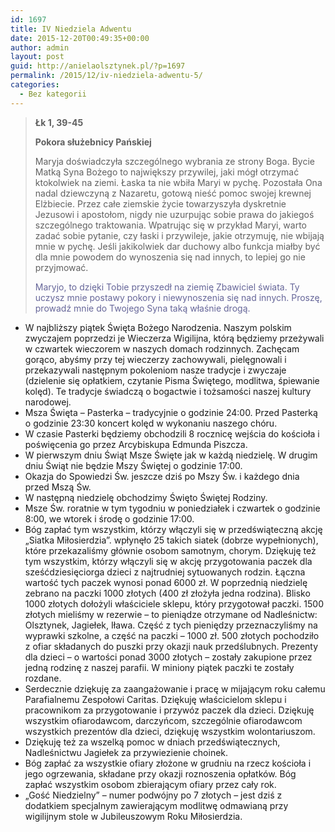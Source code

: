 ```yaml
---
id: 1697
title: IV Niedziela Adwentu
date: 2015-12-20T00:49:35+00:00
author: admin
layout: post
guid: http://anielaolsztynek.pl/?p=1697
permalink: /2015/12/iv-niedziela-adwentu-5/
categories:
  - Bez kategorii
---
```

> **Łk 1, 39-45**
> 
> **Pokora służebnicy Pańskiej**
> 
> Maryja doświadczyła szczególnego wybrania ze strony Boga. Bycie Matką Syna Bożego to największy przywilej, jaki mógł otrzymać ktokolwiek na ziemi. Łaska ta nie wbiła Maryi w pychę. Pozostała Ona nadal dziewczyną z Nazaretu, gotową nieść pomoc swojej krewnej Elżbiecie. Przez całe ziemskie życie towarzyszyła dyskretnie Jezusowi i apostołom, nigdy nie uzurpując sobie prawa do jakiegoś szczególnego traktowania. Wpatrując się w przykład Maryi, warto zadać sobie pytanie, czy łaski i przywileje, jakie otrzymuję, nie wbijają mnie w pychę. Jeśli jakikolwiek dar duchowy albo funkcja miałby być dla mnie powodem do wynoszenia się nad innych, to lepiej go nie przyjmować.
> 
> <span style="color: #666699;">Maryjo, to dzięki Tobie przyszedł na ziemię Zbawiciel świata. Ty uczysz mnie postawy pokory i niewynoszenia się nad innych. Proszę, prowadź mnie do Twojego Syna taką właśnie drogą.</span>

  * W najbliższy piątek Święta Bożego Narodzenia. Naszym polskim zwyczajem poprzedzi je Wieczerza Wigilijna, którą będziemy przeżywali w czwartek wieczorem w naszych domach rodzinnych. Zachęcam gorąco, abyśmy przy tej wieczerzy zachowywali, pielęgnowali i przekazywali następnym pokoleniom nasze tradycje i zwyczaje (dzielenie się opłatkiem, czytanie Pisma Świętego, modlitwa, śpiewanie kolęd). Te tradycje świadczą o bogactwie i tożsamości naszej kultury narodowej.
  * Msza Święta &#8211; Pasterka &#8211; tradycyjnie o godzinie 24:00. Przed Pasterką o godzinie 23:30 koncert kolęd w wykonaniu naszego chóru.
  * W czasie Pasterki będziemy obchodzili 8 rocznicę wejścia do kościoła i poświęcenia go przez Arcybiskupa Edmunda Piszcza.
  * W pierwszym dniu Świąt Msze Święte jak w każdą niedzielę. W drugim dniu Świąt nie będzie Mszy Świętej o godzinie 17:00.
  * Okazja do Spowiedzi Św. jeszcze dziś po Mszy Św. i każdego dnia przed Mszą Św.
  * W następną niedzielę obchodzimy Święto Świętej Rodziny.
  * Msze Św. roratnie w tym tygodniu w poniedziałek i czwartek o godzinie 8:00, we wtorek i środę o godzinie 17:00.
  * Bóg zapłać tym wszystkim, którzy włączyli się w przedświąteczną akcję &#8222;Siatka Miłosierdzia&#8221;. wpłynęło 25 takich siatek (dobrze wypełnionych), które przekazaliśmy głównie osobom samotnym, chorym. Dziękuję też tym wszystkim, którzy włączyli się w akcję przygotowania paczek dla sześćdziesięciorga dzieci z najtrudniej sytuowanych rodzin. Łączna wartość tych paczek wynosi ponad 6000 zł. W poprzednią niedzielę zebrano na paczki 1000 złotych (400 zł złożyła jedna rodzina). Blisko 1000 złotych dołożyli właściciele sklepu, który przygotował paczki. 1500 złotych mieliśmy w rezerwie &#8211; to pieniądze otrzymane od Nadleśnictw: Olsztynek, Jagiełek, Iława. Część z tych pieniędzy przeznaczyliśmy na wyprawki szkolne, a część na paczki &#8211; 1000 zł. 500 złotych pochodziło z ofiar składanych do puszki przy okazji nauk przedślubnych. Prezenty dla dzieci &#8211; o wartości ponad 3000 złotych &#8211; zostały zakupione przez jedną rodzinę z naszej parafii. W miniony piątek paczki te zostały rozdane.
  * Serdecznie dziękuję za zaangażowanie i pracę w mijającym roku całemu Parafialnemu Zespołowi Caritas. Dziękuję właścicielom sklepu i pracownikom za przygotowanie i przywóz paczek dla dzieci. Dziękuję wszystkim ofiarodawcom, darczyńcom, szczególnie ofiarodawcom wszystkich prezentów dla dzieci, dziękuję wszystkim wolontariuszom.
  * Dziękuję też za wszelką pomoc w dniach przedświątecznych, Nadleśnictwu Jagiełek za przywiezienie choinek.
  * Bóg zapłać za wszystkie ofiary złożone w grudniu na rzecz kościoła i jego ogrzewania, składane przy okazji roznoszenia opłatków. Bóg zapłać wszystkim osobom zbierającym ofiary przez cały rok.
  * &#8222;Gość Niedzielny&#8221; &#8211; numer podwójny po 7 złotych &#8211; jest dziś z dodatkiem specjalnym zawierającym modlitwę odmawianą przy wigilijnym stole w Jubileuszowym Roku Miłosierdzia.
